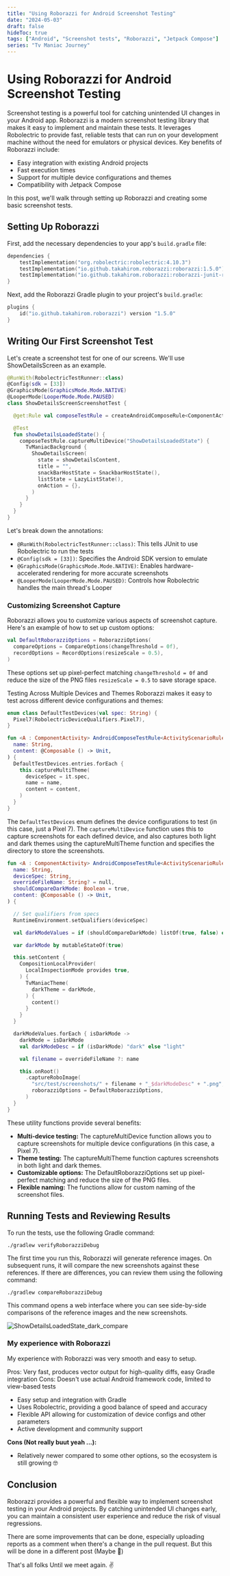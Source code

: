 ```yaml
---
title: "Using Roborazzi for Android Screenshot Testing"
date: "2024-05-03"
draft: false
hideToc: true
tags: ["Android", "Screenshot tests", "Roborazzi", "Jetpack Compose"]
series: "Tv Maniac Journey"
---
```


# Using Roborazzi for Android Screenshot Testing

Screenshot testing is a powerful tool for catching unintended UI changes in your Android app. Roborazzi is a modern screenshot testing library that makes it easy to implement and maintain these tests. It leverages Robolectric to provide fast, reliable tests that can run on your development machine without the need for emulators or physical devices.
Key benefits of Roborazzi include:

- Easy integration with existing Android projects
- Fast execution times
- Support for multiple device configurations and themes
- Compatibility with Jetpack Compose

In this post, we'll walk through setting up Roborazzi and creating some basic screenshot tests.

## Setting Up Roborazzi

First, add the necessary dependencies to your app's `build.gradle` file:

```kotlin
dependencies {
    testImplementation("org.robolectric:robolectric:4.10.3")
    testImplementation("io.github.takahirom.roborazzi:roborazzi:1.5.0")
    testImplementation("io.github.takahirom.roborazzi:roborazzi-junit-rule:1.5.0")
}
```

Next, add the Roborazzi Gradle plugin to your project's `build.gradle`:

```kotlin
plugins {
    id("io.github.takahirom.roborazzi") version "1.5.0"
}
```

## Writing Our First Screenshot Test

Let's create a screenshot test for one of our screens. We'll use ShowDetailsScreen as an example.

```kotlin
@RunWith(RobolectricTestRunner::class)
@Config(sdk = [33])
@GraphicsMode(GraphicsMode.Mode.NATIVE)
@LooperMode(LooperMode.Mode.PAUSED)
class ShowDetailsScreenScreenshotTest {

  @get:Rule val composeTestRule = createAndroidComposeRule<ComponentActivity>()

  @Test
  fun showDetailsLoadedState() {
    composeTestRule.captureMultiDevice("ShowDetailsLoadedState") {
      TvManiacBackground {
        ShowDetailsScreen(
          state = showDetailsContent,
          title = "",
          snackBarHostState = SnackbarHostState(),
          listState = LazyListState(),
          onAction = {},
        )
      }
    }
  }
}
```

Let's break down the annotations:

- `@RunWith(RobolectricTestRunner::class)`: This tells JUnit to use Robolectric to run the tests
- `@Config(sdk = [33])`: Specifies the Android SDK version to emulate
- `@GraphicsMode(GraphicsMode.Mode.NATIVE)`: Enables hardware-accelerated rendering for more accurate screenshots
- `@LooperMode(LooperMode.Mode.PAUSED)`: Controls how Robolectric handles the main thread's Looper

### Customizing Screenshot Capture

Roborazzi allows you to customize various aspects of screenshot capture. Here's an example of how to set up custom options:

```kotlin
val DefaultRoborazziOptions = RoborazziOptions(
  compareOptions = CompareOptions(changeThreshold = 0f),
  recordOptions = RecordOptions(resizeScale = 0.5),
)
```

These options set up pixel-perfect matching `changeThreshold = 0f` and reduce the size of the PNG files `resizeScale = 0.5` to save storage space.

Testing Across Multiple Devices and Themes
Roborazzi makes it easy to test across different device configurations and themes:

```kotlin
enum class DefaultTestDevices(val spec: String) {
  Pixel7(RobolectricDeviceQualifiers.Pixel7),
}

fun <A : ComponentActivity> AndroidComposeTestRule<ActivityScenarioRule<A>, A>.captureMultiDevice(
  name: String,
  content: @Composable () -> Unit,
) {
  DefaultTestDevices.entries.forEach {
    this.captureMultiTheme(
      deviceSpec = it.spec,
      name = name,
      content = content,
    )
  }
}
```

The `DefaultTestDevices` enum defines the device configurations to test (in this case, just a Pixel 7). The `captureMultiDevice` function uses this to capture screenshots for each defined device, and also captures both light and dark themes using the captureMultiTheme function and specifies the directory to store the screenshots.

```kotlin
fun <A : ComponentActivity> AndroidComposeTestRule<ActivityScenarioRule<A>, A>.captureMultiTheme(
  name: String,
  deviceSpec: String,
  overrideFileName: String? = null,
  shouldCompareDarkMode: Boolean = true,
  content: @Composable () -> Unit,
) {

  // Set qualifiers from specs
  RuntimeEnvironment.setQualifiers(deviceSpec)

  val darkModeValues = if (shouldCompareDarkMode) listOf(true, false) else listOf(false)

  var darkMode by mutableStateOf(true)

  this.setContent {
    CompositionLocalProvider(
      LocalInspectionMode provides true,
    ) {
      TvManiacTheme(
        darkTheme = darkMode,
      ) {
        content()
      }
    }
  }

  darkModeValues.forEach { isDarkMode ->
    darkMode = isDarkMode
    val darkModeDesc = if (isDarkMode) "dark" else "light"

    val filename = overrideFileName ?: name

    this.onRoot()
      .captureRoboImage(
        "src/test/screenshots/" + filename + "_$darkModeDesc" + ".png",
        roborazziOptions = DefaultRoborazziOptions,
      )
  }
}
```

These utility functions provide several benefits:
- **Multi-device testing:** The captureMultiDevice function allows you to capture screenshots for multiple device configurations (in this case, a Pixel 7).
- **Theme testing:** The captureMultiTheme function captures screenshots in both light and dark themes.
- **Customizable options:** The DefaultRoborazziOptions set up pixel-perfect matching and reduce the size of the PNG files.
- **Flexible naming:** The functions allow for custom naming of the screenshot files.

## Running Tests and Reviewing Results

To run the tests, use the following Gradle command:

```
./gradlew verifyRoborazziDebug
```

The first time you run this, Roborazzi will generate reference images. On subsequent runs, it will compare the new screenshots against these references.
If there are differences, you can review them using the following command:

```
./gradlew compareRoborazziDebug
```

This command opens a web interface where you can see side-by-side comparisons of the reference images and the new screenshots.

![ShowDetailsLoadedState_dark_compare](https://github.com/user-attachments/assets/241cd73c-242a-40bb-a454-641851106359)


### My experience with Roborazzi

My experience with Roborazzi was very smooth and easy to setup.


Pros: Very fast, produces vector output for high-quality diffs, easy Gradle integration
Cons: Doesn't use actual Android framework code, limited to view-based tests


- Easy setup and integration with Gradle
- Uses Robolectric, providing a good balance of speed and accuracy
- Flexible API allowing for customization of device configs and other parameters
- Active development and community support

**Cons (Not really buut yeah ...):**
- Relatively newer compared to some other options, so the ecosystem is still growing 🤓


## Conclusion

Roborazzi provides a powerful and flexible way to implement screenshot testing in your Android projects. By catching unintended UI changes early, you can maintain a consistent user experience and reduce the risk of visual regressions. 

There are some improvements that can be done, especially uploading reports as a comment when there's a change in the pull request. But this will be done in a different post (Maybe 🫣)

That's all folks Until we meet again. ✌️
